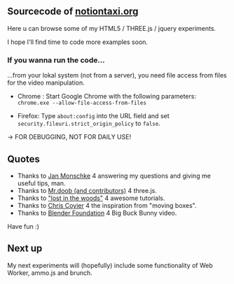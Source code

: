 Sourcecode of [notiontaxi.org](http://notiontaxi.org)
------------------------------
Here u can browse some of my HTML5 / THREE.js / jquery experiments.

I hope I'll find time to code more examples soon.




### If you wanna run the code...

...from your lokal system (not from a server), you need file access from files for the video manipulation.

* Chrome : Start Google Chrome with the following parameters: `chrome.exe --allow-file-access-from-files`

* Firefox: Type `about:config` into the URL field and set `security.fileuri.strict_origin_policy` to `false`.

-> FOR DEBUGGING, NOT FOR DAILY USE!




Quotes
------

* Thanks to [Jan Monschke](https://github.com/janmonschke) 4 answering my questions and giving me useful tips, man.
* Thanks to [Mr.doob (and contributors)](https://github.com/mrdoob) 4 three.js.
* Thanks to ["lost in the woods"](http://blog.themeforest.net/screencasts/) 4 awesome tutorials.
* Thanks to [Chris Coyier](https://github.com/chriscoyier/) 4 the inspiration from "moving boxes".
* Thanks to [Blender Foundation](http://www.bigbuckbunny.org) 4 Big Buck Bunny video.


Have fun :)






Next up
-------

My next experiments will (hopefully) include some functionality of Web Worker, ammo.js and brunch.
